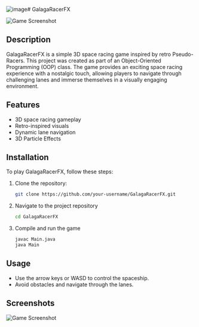 ![image](https://github.com/yassir56069/GalagaRacerFX/assets/62571794/7b6dc094-312f-4186-8b1c-d5a079942ff1)# GalagaRacerFX

![Game Screenshot](path/to/your/screenshot.png)

## Description
GalagaRacerFX is a simple 3D space racing game inspired by retro Pseudo-Racers. This project was created as part of an Object-Oriented Programming (OOP) class. The game provides an exciting space racing experience with a nostalgic touch, allowing players to navigate through challenging lanes and immerse themselves in a visually engaging environment.

## Features
- 3D space racing gameplay
- Retro-inspired visuals
- Dynamic lane navigation
- 3D Particle Effects

## Installation
To play GalagaRacerFX, follow these steps:

1. Clone the repository:
   ```bash
   git clone https://github.com/your-username/GalagaRacerFX.git
   ```

2. Navigate to the project repository
   ```bash
   cd GalagaRacerFX
   ```
3. Compile and run the game
   ```bash
   javac Main.java
   java Main
   ```
## Usage
- Use the arrow keys or WASD to control the spaceship.
- Avoid obstacles and navigate through the lanes.

## Screenshots
![Game Screenshot](path/to/your/screenshot.png)
